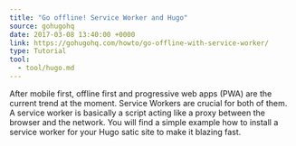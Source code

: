 ```yaml
---
title: "Go offline! Service Worker and Hugo"
source: gohugohq
date: 2017-03-08 13:40:00 +0000
link: https://gohugohq.com/howto/go-offline-with-service-worker/
type: Tutorial
tool:
  - tool/hugo.md
---
```

After mobile first, offline first and progressive web apps (PWA) are the current trend at the moment. Service Workers are crucial for both of them. A service worker is basically a script acting like a proxy between the browser and the network. You will find a simple example how to install a service worker for your Hugo satic site to make it blazing fast.





